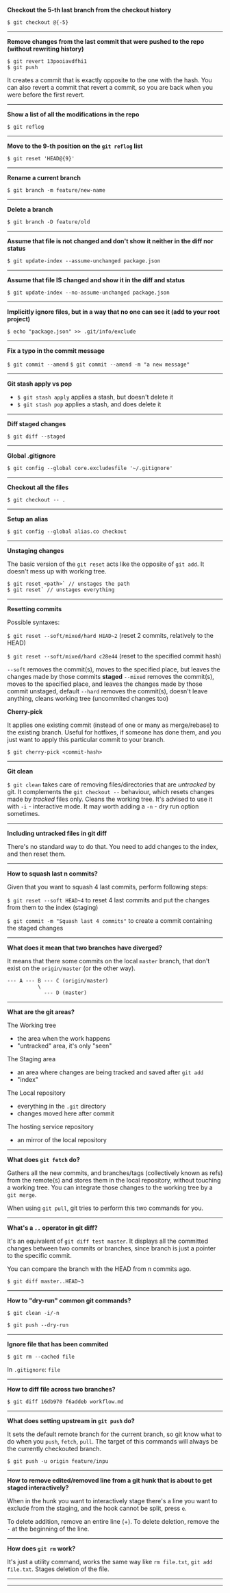 **Checkout the 5-th last branch from the checkout history**

`$ git checkout @{-5}`

---

**Remove changes from the last commit that were pushed to the repo (without rewriting history)**
```
$ git revert 13pooiavdfhi1
$ git push
```
It creates a commit that is exactly opposite to the one with the hash.
You can also revert a commit that revert a commit, so you are back when you were before the first revert.

---

**Show a list of all the modifications in the repo**

`$ git reflog`

---

**Move to the 9-th position on the `git reflog` list**

`$ git reset 'HEAD@{9}'`

---

**Rename a current branch**

`$ git branch -m feature/new-name`

---

**Delete a branch**

`$ git branch -D feature/old`

---

**Assume that file is not changed and don't show it neither in the diff nor status**

`$ git update-index --assume-unchanged package.json`

---

**Assume that file IS changed and show it in the diff and status**

`$ git update-index --no-assume-unchanged package.json`

---

**Implicitly ignore files, but in a way that no one can see it (add to your root project)**

`$ echo "package.json" >> .git/info/exclude`

---

**Fix a typo in the commit message**

`$ git commit --amend`
`$ git commit --amend -m "a new message"`

---

**Git stash apply vs pop**

- `$ git stash apply` applies a stash, but doesn't delete it
- `$ git stash pop` applies a stash, and does delete it

---

**Diff staged changes**

`$ git diff --staged`

---

**Global .gitignore**

`$ git config --global core.excludesfile '~/.gitignore'`

---

**Checkout all the files**

`$ git checkout -- .`

---

**Setup an alias**

`$ git config --global alias.co checkout`

---

**Unstaging changes**

The basic version of the `git reset` acts like the opposite of `git add`. It doesn't mess up with working tree.

```
$ git reset <path>` // unstages the path
$ git reset` // unstages everything

```

---

**Resetting commits**

Possible syntaxes:

`$ git reset --soft/mixed/hard HEAD~2` (reset 2 commits, relatively to the HEAD)

`$ git reset --soft/mixed/hard c28e44` (reset to the specified commit hash)

`--soft` removes the commit(s), moves to the specified place, but leaves the changes made by those commits **staged**
`--mixed` removes the commit(s), moves to the specified place, and leaves the changes made by those commit unstaged, default
`--hard` removes the commit(s), doesn't leave anything, cleans working tree (uncommited changes too)

**Cherry-pick**

It applies one existing commit (instead of one or many as merge/rebase) to the existing branch. Useful for hotfixes, if someone has done them, and you just want to apply this particular commit to your branch.

`$ git cherry-pick <commit-hash>`

---

**Git clean**

`$ git clean` takes care of removing files/directories that are _untracked_ by git. It complements the `git checkout --` behaviour, which resets changes made by _tracked_ files only. Cleans the working tree.
It's advised to use it with `-i` - interactive mode.
It may worth adding a `-n` - dry run option sometimes.

---

**Including untracked files in git diff**

There's no standard way to do that. You need to add changes to the index, and then reset them.

---

**How to squash last n commits?**

Given that you want to squash 4 last commits, perform following steps:

`$ git reset --soft HEAD~4` to reset 4 last commits and put the changes from them to the index (staging)

`$ git commit -m "Squash last 4 commits"` to create a commit containing the staged changes

---

**What does it mean that two branches have diverged?**

It means that there some commits on the local `master` branch, that don't exist on the `origin/master` (or the other way).

```
--- A --- B --- C (origin/master)
          \
            --- D (master)
```

---

**What are the git areas?**

The Working tree
- the area when the work happens
- "untracked" area, it's only "seen"

The Staging area
- an area where changes are being tracked and saved after `git add`
- "index"

The Local repository
- everything in the `.git` directory
- changes moved here after commit

The hosting service repository
- an mirror of the local repository

---

**What does `git fetch` do?**

Gathers all the new commits, and branches/tags (collectively known as refs) from the remote(s) and stores them in the local repository, without touching a working tree. You can integrate those changes to the working tree by a `git merge`.

When using `git pull`, git tries to perform this two commands for you.

---

**What's a `..` operator in git diff?**

It's an equivalent of `git diff test master`.
It displays all the committed changes between two commits or branches, since branch is just a pointer to the specific commit.

You can compare the branch with the HEAD from n commits ago.

`$ git diff master..HEAD~3`

---

**How to "dry-run" common git commands?**

`$ git clean -i/-n`

`$ git push --dry-run`

---

**Ignore file that has been commited**

`$ git rm --cached file`

In `.gitignore`:
`file`

---

**How to diff file across two branches?**

`$ git diff 16db970 f6addeb workflow.md`

---

**What does setting upstream in `git push` do?**

It sets the default remote branch for the current branch, so git know what to do when you `push`, `fetch`, `pull`. The target of this commands will always be the currently checkouted branch.

`$ git push -u origin feature/inpu`

---

**How to remove edited/removed line from a git hunk that is about to get staged interactively?**

When in the hunk you want to interactively stage there's a line you want to exclude from the staging, and the hook cannot be split, press `e`.

To delete addition, remove an entire line (+).
To delete deletion, remove the `-` at the beginning of the line.

---

**How does `git rm` work?**

It's just a utility command, works the same way like `rm file.txt`, `git add file.txt`. Stages deletion of the file.

---

---
